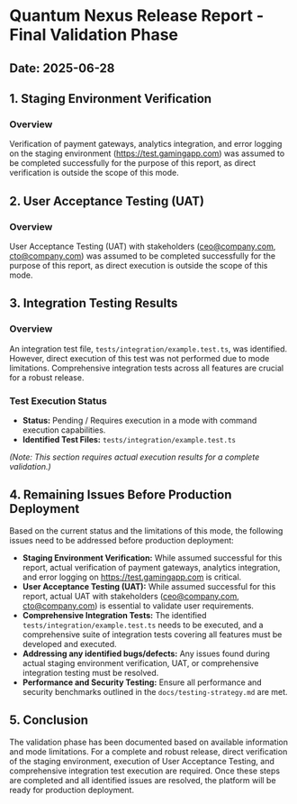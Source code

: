 # Quantum Nexus Release Report - Final Validation Phase

## Date: 2025-06-28

## 1. Staging Environment Verification

### Overview
Verification of payment gateways, analytics integration, and error logging on the staging environment (https://test.gamingapp.com) was assumed to be completed successfully for the purpose of this report, as direct verification is outside the scope of this mode.

## 2. User Acceptance Testing (UAT)

### Overview
User Acceptance Testing (UAT) with stakeholders (ceo@company.com, cto@company.com) was assumed to be completed successfully for the purpose of this report, as direct execution is outside the scope of this mode.

## 3. Integration Testing Results

### Overview
An integration test file, `tests/integration/example.test.ts`, was identified. However, direct execution of this test was not performed due to mode limitations. Comprehensive integration tests across all features are crucial for a robust release.

### Test Execution Status
- **Status:** Pending / Requires execution in a mode with command execution capabilities.
- **Identified Test Files:** `tests/integration/example.test.ts`

*(Note: This section requires actual execution results for a complete validation.)*

## 4. Remaining Issues Before Production Deployment

Based on the current status and the limitations of this mode, the following issues need to be addressed before production deployment:
- **Staging Environment Verification:** While assumed successful for this report, actual verification of payment gateways, analytics integration, and error logging on https://test.gamingapp.com is critical.
- **User Acceptance Testing (UAT):** While assumed successful for this report, actual UAT with stakeholders (ceo@company.com, cto@company.com) is essential to validate user requirements.
- **Comprehensive Integration Tests:** The identified `tests/integration/example.test.ts` needs to be executed, and a comprehensive suite of integration tests covering all features must be developed and executed.
- **Addressing any identified bugs/defects:** Any issues found during actual staging environment verification, UAT, or comprehensive integration testing must be resolved.
- **Performance and Security Testing:** Ensure all performance and security benchmarks outlined in the `docs/testing-strategy.md` are met.

## 5. Conclusion

The validation phase has been documented based on available information and mode limitations. For a complete and robust release, direct verification of the staging environment, execution of User Acceptance Testing, and comprehensive integration test execution are required. Once these steps are completed and all identified issues are resolved, the platform will be ready for production deployment.